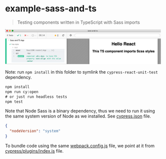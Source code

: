 # example-sass-and-ts

> Testing components written in TypeScript with Sass imports

![Sass test](images/sass.png)

Note: run `npm install` in this folder to symlink the `cypress-react-unit-test` dependency.

```
npm install
npm run cy:open
# or just run headless tests
npm test
```

Note that Node Sass is a binary dependency, thus we need to run it using the same system version of Node as we installed. See [cypress.json](cypress.json) file.

```json
{
  "nodeVersion": "system"
}
```

To bundle code using the same [webpack.config.js](webpack.config.js) file, we point at it from [cypress/plugins/index.js](cypress/plugins/index.js) file.
